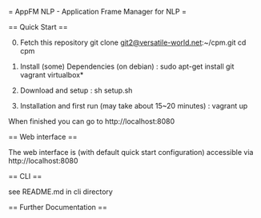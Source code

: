= AppFM NLP - Application Frame Manager for NLP =

== Quick Start ==

0. Fetch this repository
git clone git2@versatile-world.net:~/cpm.git
cd cpm

1. Install (some) Dependencies (on debian) :
sudo apt-get install git vagrant virtualbox*

2. Download and setup :
sh setup.sh

3. Installation and first run (may take about 15~20 minutes) :
vagrant up

When finished you can go to http://localhost:8080

== Web interface ==

The web interface is (with default quick start configuration) accessible via http://localhost:8080

== CLI ==

see README.md in cli directory

== Further Documentation ==
